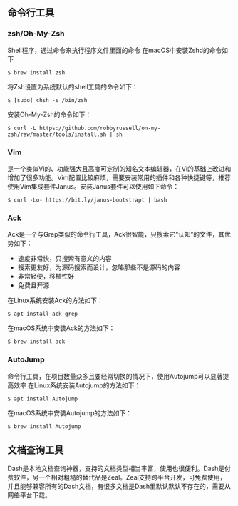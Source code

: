 ## 命令行工具
### zsh/Oh-My-Zsh
Shell程序，通过命令来执行程序文件里面的命令
在macOS中安装Zshd的命令如下
<pre><code>$ brew install zsh</code></pre>
将Zsh设置为系统默认的shell工具的命令如下：
<pre><code>$ [sudo] chsh -s /bin/zsh</code></pre>
安装Oh-My-Zsh的命令如下：
<pre><code>$ curl -L https://github.com/robbyrussell/on-my-zsh/raw/master/tools/install.sh | sh</code></pre>

### Vim
是一个类似Vi的、功能强大且高度可定制的知名文本编辑器，在Vi的基础上改进和增加了很多功能。Vim配置比较麻烦，需要安装常用的插件和各种快捷键等，推荐使用Vim集成套件Janus。安装Janus套件可以使用如下命令：
<pre><code>$ curl -Lo- https://bit.ly/janus-bootstrapt | bash</code></pre>

### Ack
Ack是一个与Grep类似的命令行工具，Ack很智能，只搜索它“认知”的文件，其优势如下：
+ 速度非常快，只搜索有意义的内容
+ 搜索更友好，为源码搜索而设计，忽略那些不是源码的内容
+ 非常轻便，移植性好
+ 免费且开源

在Linux系统安装Ack的方法如下：
<pre><code>$ apt install ack-grep</code></pre>
在macOS系统中安装Ack的方法如下：
<pre><code>$ brew install ack</code></pre>

### AutoJump
命令行工具，在项目数量众多且要经常切换的情况下，使用Autojump可以显著提高效率
在Linux系统安装Autojump的方法如下：
<pre><code>$ apt install Autojump</code></pre>
在macOS系统中安装Autojump的方法如下：
<pre><code>$ brew install Autojump</code></pre>

## 文档查询工具
Dash是本地文档查询神器，支持的文档类型相当丰富，使用也很便利。Dash是付费软件，另一个相对粗糙的替代品是Zeal。Zeal支持跨平台开发，可免费使用，并且能够兼容所有的Dash文档，有恨多文档是Dash里默认默认不存在的，需要从网络平台下载。
